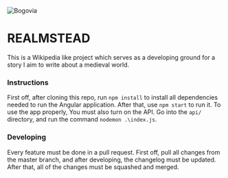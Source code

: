 ![Bogovia](https://github.com/stefanbogdanov1c/realmstead/assets/105820864/ccf08d72-992f-4c22-8fb8-f87698404ce7)

# REALMSTEAD

This is a Wikipedia like project which serves as a developing ground for a story I aim to write about a medieval world.

### Instructions

First off, after cloning this repo, run `npm install` to install all dependencies needed to run the Angular application. After that, use `npm start` to run it. 
To use the app properly, You must also turn on the API. Go into the `api/` directory, and run the command `nodemon .\index.js`.

### Developing

Every feature must be done in a pull request. First off, pull all changes from the master branch, and after developing, the changelog must be updated. After that, all of the changes must be squashed and merged.
